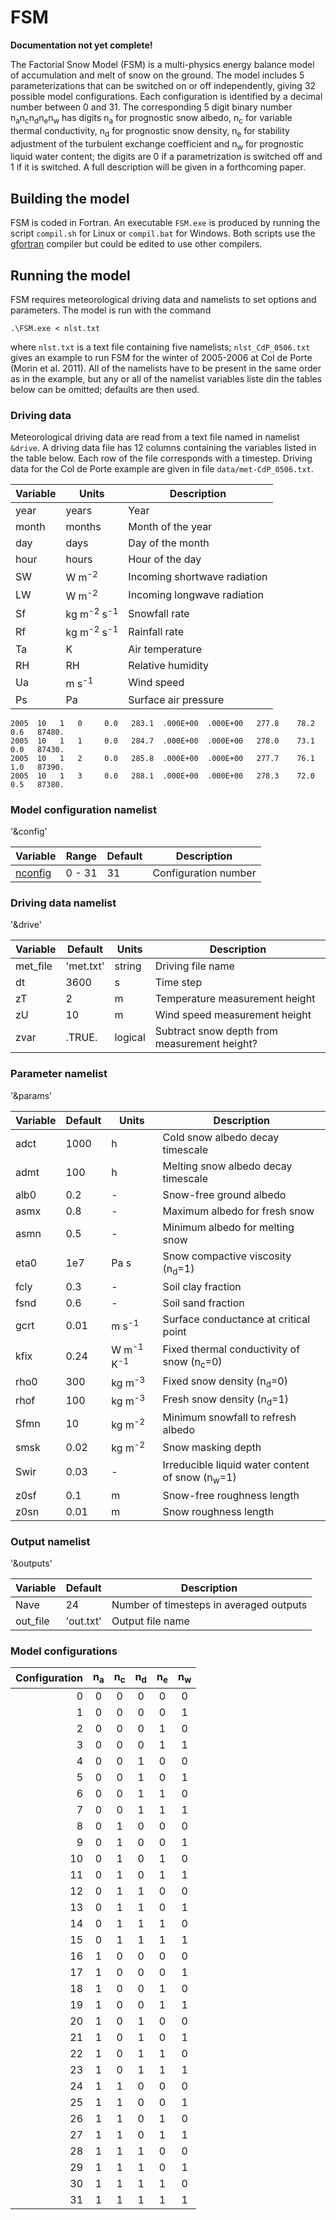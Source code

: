 # FSM

**Documentation not yet complete!**

The Factorial Snow Model (FSM) is a multi-physics energy balance model of accumulation and melt of snow on the ground. The model includes 5 parameterizations that can be switched on or off independently, giving 32 possible model configurations. Each configuration is identified by a decimal number between 0 and 31. The corresponding 5 digit binary number n<sub>a</sub>n<sub>c</sub>n<sub>d</sub>n<sub>e</sub>n<sub>w</sub> has digits n<sub>a</sub> for prognostic snow albedo, n<sub>c</sub> for variable thermal conductivity, n<sub>d</sub> for prognostic snow density, n<sub>e</sub> for stability adjustment of the turbulent exchange coefficient and n<sub>w</sub> for prognostic liquid water content; the digits are 0 if a parametrization is switched off and 1 if it is switched. A full description will be given in a forthcoming paper.

## Building the model

FSM is coded in Fortran. An executable `FSM.exe` is produced by running the script `compil.sh` for Linux or `compil.bat` for Windows. Both scripts use the [gfortran](https://gcc.gnu.org/wiki/GFortran) compiler but could be edited to use other compilers.

## Running the model

FSM requires meteorological driving data and namelists to set options and parameters. The model is run with the command

    .\FSM.exe < nlst.txt

where `nlst.txt` is a text file containing five namelists; `nlst_CdP_0506.txt` gives an example to run FSM for the winter of 2005-2006 at Col de Porte (Morin et al. 2011). All of the namelists have to be present in the same order as in the example, but any or all of the namelist variables liste din the tables below can be omitted; defaults are then used.

### Driving data

Meteorological driving data are read from a text file named in namelist `&drive`. A driving data file has 12 columns containing the variables listed in the table below. Each row of the file corresponds with a timestep. Driving data for the Col de Porte example are given in file `data/met-CdP_0506.txt`.

| Variable | Units  | Description       |
|----------|--------|-------------------|
| year     | years  | Year              |
| month    | months | Month of the year |
| day      | days   | Day of the month  |
| hour     | hours  | Hour of the day   |
| SW       | W m<sup>-2</sup> | Incoming shortwave radiation  |
| LW       | W m<sup>-2</sup> | Incoming longwave radiation   |
| Sf       | kg m<sup>-2</sup> s<sup>-1</sup> | Snowfall rate |
| Rf       | kg m<sup>-2</sup> s<sup>-1</sup> | Rainfall rate |
| Ta       | K      | Air temperature      |
| RH       | RH     | Relative humidity    |
| Ua       | m s<sup>-1</sup> | Wind speed |
| Ps       | Pa     | Surface air pressure |

    2005  10   1   0     0.0   283.1  .000E+00  .000E+00   277.8    78.2     0.6   87480.
    2005  10   1   1     0.0   284.7  .000E+00  .000E+00   278.0    73.1     0.0   87430.
    2005  10   1   2     0.0   285.8  .000E+00  .000E+00   277.7    76.1     1.0   87390.
    2005  10   1   3     0.0   288.1  .000E+00  .000E+00   278.3    72.0     0.5   87380.

### Model configuration namelist 

'&config'

| Variable | Range | Default | Description |
|----------|-------|---------|-------------|
| [nconfig](#configs) | 0 - 31 | 31 | Configuration number |

### Driving data namelist 

'&drive'

| Variable | Default | Units | Description |
|----------|---------|-------|-------------|
| met_file | 'met.txt' | string  | Driving file name |
| dt       | 3600      | s       | Time step         |
| zT       | 2         | m       | Temperature measurement height |
| zU       | 10        | m       | Wind speed measurement height  |
| zvar     | .TRUE.    | logical | Subtract snow depth from measurement height? |


### Parameter namelist 

'&params'

| Variable | Default | Units | Description |
|----------|---------|-------|-------------|
| adct | 1000 | h    | Cold snow albedo decay timescale                   |
| admt | 100  | h    | Melting snow albedo decay timescale                |
| alb0 | 0.2  | -    | Snow-free ground albedo                            |
| asmx | 0.8  | -    | Maximum albedo for fresh snow                      |
| asmn | 0.5  | -    | Minimum albedo for melting snow                    |
| eta0 | 1e7  | Pa s | Snow compactive viscosity (n<sub>d</sub>=1)        |
| fcly | 0.3  | -    | Soil clay fraction                                 |
| fsnd | 0.6  | -    | Soil sand fraction                                 |
| gcrt | 0.01 | m s<sup>-1</sup>  | Surface conductance at critical point |
| kfix | 0.24 | W m<sup>-1</sup> K<sup>-1</sup> | Fixed thermal conductivity of snow (n<sub>c</sub>=0) |
| rho0 | 300  | kg m<sup>-3</sup> | Fixed snow density (n<sub>d</sub>=0)  |
| rhof | 100  | kg m<sup>-3</sup> | Fresh snow density (n<sub>d</sub>=1)  |
| Sfmn | 10   | kg m<sup>-2</sup> | Minimum snowfall to refresh albedo    |
| smsk | 0.02 | kg m<sup>-2</sup> | Snow masking depth                    |
| Swir | 0.03 | -    | Irreducible liquid water content of snow (n<sub>w</sub>=1) |
| z0sf | 0.1  | m    | Snow-free roughness length                         |
| z0sn | 0.01 | m    | Snow roughness length                              |

### Output namelist 

'&outputs'

| Variable | Default | Description |
|----------|---------|-------------|
| Nave     | 24        | Number of timesteps in averaged outputs |
| out_file | 'out.txt' | Output file name |
 
### <a name="configs"></a> Model configurations

| Configuration | n<sub>a</sub>|  n<sub>c</sub> | n<sub>d</sub> | n<sub>e</sub> | n<sub>w</sub> |
|---:|:-:|:-:|:-:|:-:|:-:|
|  0 | 0 | 0 | 0 | 0 | 0 |
|  1 | 0 | 0 | 0 | 0 | 1 |
|  2 | 0 | 0 | 0 | 1 | 0 |
|  3 | 0 | 0 | 0 | 1 | 1 |
|  4 | 0 | 0 | 1 | 0 | 0 |
|  5 | 0 | 0 | 1 | 0 | 1 |
|  6 | 0 | 0 | 1 | 1 | 0 |
|  7 | 0 | 0 | 1 | 1 | 1 |
|  8 | 0 | 1 | 0 | 0 | 0 |
|  9 | 0 | 1 | 0 | 0 | 1 |
| 10 | 0 | 1 | 0 | 1 | 0 |
| 11 | 0 | 1 | 0 | 1 | 1 |
| 12 | 0 | 1 | 1 | 0 | 0 |
| 13 | 0 | 1 | 1 | 0 | 1 |
| 14 | 0 | 1 | 1 | 1 | 0 |
| 15 | 0 | 1 | 1 | 1 | 1 |
| 16 | 1 | 0 | 0 | 0 | 0 |
| 17 | 1 | 0 | 0 | 0 | 1 |
| 18 | 1 | 0 | 0 | 1 | 0 |
| 19 | 1 | 0 | 0 | 1 | 1 |
| 20 | 1 | 0 | 1 | 0 | 0 |
| 21 | 1 | 0 | 1 | 0 | 1 |
| 22 | 1 | 0 | 1 | 1 | 0 |
| 23 | 1 | 0 | 1 | 1 | 1 |
| 24 | 1 | 1 | 0 | 0 | 0 |
| 25 | 1 | 1 | 0 | 0 | 1 |
| 26 | 1 | 1 | 0 | 1 | 0 |
| 27 | 1 | 1 | 0 | 1 | 1 |
| 28 | 1 | 1 | 1 | 0 | 0 |
| 29 | 1 | 1 | 1 | 0 | 1 |
| 30 | 1 | 1 | 1 | 1 | 0 |
| 31 | 1 | 1 | 1 | 1 | 1 |
